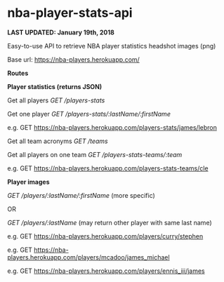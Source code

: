 # nba-player-stats-api
**LAST UPDATED: January 19th, 2018**

Easy-to-use API to retrieve NBA player statistics headshot images (png)

Base url: https://nba-players.herokuapp.com/

__Routes__

**Player statistics (returns JSON)**

Get all players
*GET /players-stats*

Get one player
*GET /players-stats/:lastName/:firstName*

e.g. GET https://nba-players.herokuapp.com/players-stats/james/lebron

Get all team acronyms
*GET /teams*

Get all players on one team
*GET /players-stats-teams/:team*

e.g. GET https://nba-players.herokuapp.com/players-stats-teams/cle

**Player images**

*GET /players/:lastName/:firstName*   (more specific)

OR

*GET /players/:lastName*  (may return other player with same last name)

e.g. GET https://nba-players.herokuapp.com/players/curry/stephen

e.g. GET https://nba-players.herokuapp.com/players/mcadoo/james_michael

e.g. GET https://nba-players.herokuapp.com/players/ennis_iii/james
